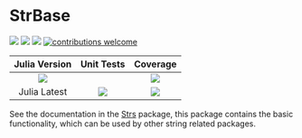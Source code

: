 # StrBase

[pkg-url]: https://github.com/JuliaString/StrBase.jl.git

[julia-url]:    https://github.com/JuliaLang/Julia
[julia-release]:https://img.shields.io/github/release/JuliaLang/julia.svg

[release]:      https://img.shields.io/github/release/JuliaString/StrBase.jl.svg
[release-date]: https://img.shields.io/github/release-date/JuliaString/StrBase.jl.svg

[license-img]:  http://img.shields.io/badge/license-MIT-brightgreen.svg?style=flat
[license-url]:  LICENSE.md

[gitter-img]:   https://badges.gitter.im/Join%20Chat.svg
[gitter-url]:   https://gitter.im/JuliaString/Lobby?utm_source=badge&utm_medium=badge&utm_campaign=pr-badge

[checks]:       https://img.shields.io/github/checks-status/JuliaString/StrBase.jl/master

[codecov-url]:  https://codecov.io/gh/JuliaString/StrBase.jl
[codecov-img]:  https://codecov.io/gh/JuliaString/StrBase.jl/branch/master/graph/badge.svg

[contrib]:    https://img.shields.io/badge/contributions-welcome-brightgreen.svg?style=flat

[![][release]][pkg-url] [![][release-date]][pkg-url] [![][license-img]][license-url] [![contributions welcome][contrib]](https://github.com/JuliaString/StrBase.jl/issues)

| **Julia Version** | **Unit Tests** | **Coverage** |
|:------------------:|:------------------:|:---------------------:|
| [![][julia-release]][julia-url] | | [![][codecov-img]][codecov-url]
| Julia Latest | [![][checks]][pkg-url] | [![][codecov-img]][codecov-url]

See the documentation in the [Strs](https://github.com/JuliaString/Strs.jl) package,
this package contains the basic functionality, which can be used by other string related packages.
